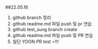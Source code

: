##22.05.16 
1. github branch 정리
2. github readme.md 파일 push 및 pr 연습
3. github test_sung branch create
4. github readme.md 파일 push 및 PR 연습
5. 일단 YOON PR test ~!!!